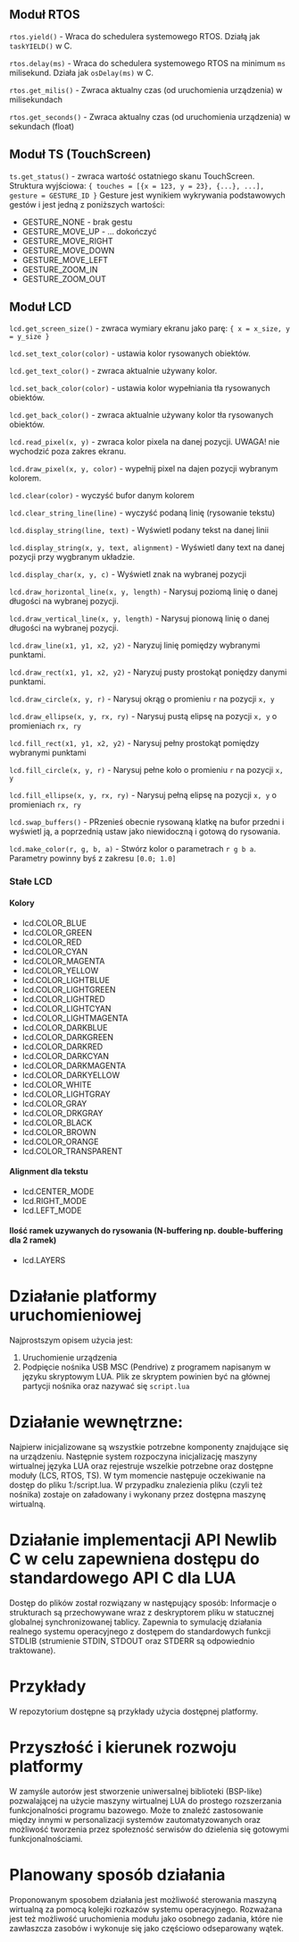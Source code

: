 ## Moduł RTOS

`rtos.yield()` - Wraca do schedulera systemowego RTOS. Działą jak `taskYIELD()` w C.

`rtos.delay(ms)` - Wraca do schedulera systemowego RTOS na minimum `ms` milisekund. Działa jak `osDelay(ms)` w C.

`rtos.get_milis()` - Zwraca aktualny czas (od uruchomienia urządzenia) w milisekundach

`rtos.get_seconds()` - Zwraca aktualny czas (od uruchomienia urządzenia) w sekundach (float)

## Moduł TS (TouchScreen)

`ts.get_status()` - zwraca wartość ostatniego skanu TouchScreen. 
Struktura wyjściowa: `{ touches = [{x = 123, y = 23}, {...}, ...], gesture = GESTURE_ID }`
Gesture jest wynikiem wykrywania podstawowych gestów i jest jedną z poniższych wartości:
 - GESTURE_NONE - brak gestu
 - GESTURE_MOVE_UP - ... dokończyć
 - GESTURE_MOVE_RIGHT
 - GESTURE_MOVE_DOWN
 - GESTURE_MOVE_LEFT
 - GESTURE_ZOOM_IN
 - GESTURE_ZOOM_OUT

## Moduł LCD

`lcd.get_screen_size()` - zwraca wymiary ekranu jako parę: `{ x = x_size, y = y_size }`

`lcd.set_text_color(color)` - ustawia kolor rysowanych obiektów.

`lcd.get_text_color()` - zwraca aktualnie używany kolor.

`lcd.set_back_color(color)` - ustawia kolor wypełniania tła rysowanych obiektów.

`lcd.get_back_color()` - zwraca aktualnie używany kolor tła rysowanych obiektów.

`lcd.read_pixel(x, y)` - zwraca kolor pixela na danej pozycji. UWAGA! nie wychodzić poza zakres ekranu.

`lcd.draw_pixel(x, y, color)` - wypełnij pixel na dajen pozycji wybranym kolorem.

`lcd.clear(color)` - wyczyść bufor danym kolorem

`lcd.clear_string_line(line)` - wyczyść podaną linię (rysowanie tekstu)

`lcd.display_string(line, text)` - Wyświetl podany tekst na danej linii

`lcd.display_string(x, y, text, alignment)` - Wyświetl dany text na danej pozycji przy wygbranym układzie.

`lcd.display_char(x, y, c)` - Wyświetl znak na wybranej pozycji

`lcd.draw_horizontal_line(x, y, length)` - Narysuj poziomą linię o danej długości na wybranej pozycji.

`lcd.draw_vertical_line(x, y, length)` - Narysuj pionową linię o danej długości na wybranej pozycji.

`lcd.draw_line(x1, y1, x2, y2)` - Naryzuj linię pomiędzy wybranymi punktami.

`lcd.draw_rect(x1, y1, x2, y2)` - Naryzuj pusty prostokąt poniędzy danymi punktami.

`lcd.draw_circle(x, y, r)` - Narysuj okrąg o promieniu `r` na pozycji `x, y`

`lcd.draw_ellipse(x, y, rx, ry)` - Narysuj pustą elipsę na pozycji `x, y` o promieniach `rx, ry`

`lcd.fill_rect(x1, y1, x2, y2)` - Narysuj pełny prostokąt pomiędzy wybranymi punktami

`lcd.fill_circle(x, y, r)` - Narysuj pełne koło o promieniu `r` na pozycji `x, y`

`lcd.fill_ellipse(x, y, rx, ry)` - Narysuj pełną elipsę na pozycji `x, y` o promieniach `rx, ry`

`lcd.swap_buffers()` - PRzenieś obecnie rysowaną klatkę na bufor przedni i wyświetl ją, a poprzednią ustaw jako niewidoczną i gotową do rysowania.

`lcd.make_color(r, g, b, a)` - Stwórz kolor o parametrach `r g b a`. Parametry powinny byś z zakresu `[0.0; 1.0]`

### Stałe LCD

#### Kolory
- lcd.COLOR_BLUE
- lcd.COLOR_GREEN
- lcd.COLOR_RED
- lcd.COLOR_CYAN
- lcd.COLOR_MAGENTA
- lcd.COLOR_YELLOW
- lcd.COLOR_LIGHTBLUE
- lcd.COLOR_LIGHTGREEN
- lcd.COLOR_LIGHTRED
- lcd.COLOR_LIGHTCYAN
- lcd.COLOR_LIGHTMAGENTA
- lcd.COLOR_DARKBLUE
- lcd.COLOR_DARKGREEN
- lcd.COLOR_DARKRED
- lcd.COLOR_DARKCYAN
- lcd.COLOR_DARKMAGENTA
- lcd.COLOR_DARKYELLOW
- lcd.COLOR_WHITE
- lcd.COLOR_LIGHTGRAY
- lcd.COLOR_GRAY
- lcd.COLOR_DRKGRAY
- lcd.COLOR_BLACK
- lcd.COLOR_BROWN
- lcd.COLOR_ORANGE
- lcd.COLOR_TRANSPARENT

#### Alignment dla tekstu
- lcd.CENTER_MODE
- lcd.RIGHT_MODE
- lcd.LEFT_MODE

#### Ilość ramek uzywanych do rysowania (N-buffering np. double-buffering dla 2 ramek)
- lcd.LAYERS

# Działanie platformy uruchomieniowej
Najprostszym opisem użycia jest:
 1. Uruchomienie urządzenia
 2. Podpięcie nośnika USB MSC (Pendrive) z programem napisanym w języku skryptowym LUA.
    Plik ze skryptem powinien być na głównej partycji nośnika oraz nazywać się `script.lua`

# Działanie wewnętrzne:
Najpierw inicjalizowane są wszystkie potrzebne komponenty znajdujące się na urządzeniu. 
Następnie system rozpoczyna inicjalizację maszyny wirtualnej języka LUA oraz rejestruje wszelkie potrzebne oraz dostępne moduły (LCS, RTOS, TS). W tym momencie następuje oczekiwanie na dostęp do pliku 1:/script.lua. W przypadku znalezienia pliku (czyli też nośnika) zostaje on załadowany i wykonany przez dostępna maszynę wirtualną.

# Działanie implementacji API Newlib C w celu zapewniena dostępu do standardowego API C dla LUA
Dostęp do plików został rozwiązany w następujący sposób:
Informacje o strukturach są przechowywane wraz z deskryptorem pliku w statucznej globalnej synchronizowanej tablicy. Zapewnia to symulację działania realnego systemu operacyjnego z dostępem do standardowych funkcji STDLIB (strumienie STDIN, STDOUT oraz STDERR są odpowiednio traktowane).

# Przykłady 
W repozytorium dostępne są przykłady użycia dostępnej platformy.

# Przyszłość i kierunek rozwoju platformy
W zamyśle autorów jest stworzenie uniwersalnej biblioteki (BSP-like) pozwalającej na użycie maszyny wirtualnej LUA do prostego rozszerzania funkcjonalności programu bazowego. Może to znaleźć zastosowanie między innymi w personalizacji systemów zautomatyzowanych oraz możliwość tworzenia przez społezność serwisów do dzielenia się gotowymi funkcjonalnościami.

#  Planowany sposób działania
Proponowanym sposobem działania jest możliwość sterowania maszyną wirtualną za pomocą kolejki rozkazów systemu operacyjnego.
Rozważana jest też możliwość uruchomienia modułu jako osobnego zadania, które nie zawłaszcza zasobów i wykonuje się jako częściowo odseparowany wątek.
